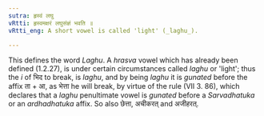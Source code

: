 ```yaml
---
sutra: हृस्वं लघु
vRtti: हृस्वमक्षरं लघुसंज्ञं भवति ॥
vRtti_eng: A short vowel is called 'light' (_laghu_).

---
```

This defines the word _Laghu_. A _hrasva_ vowel which has already been defined (1.2.27), is under certain circumstances called _laghu_ or 'light'; thus the _i_ of भिद to break, is _laghu_, and by being _laghu_ it is _gunated_ before the affix ता + आ, as भेत्ता he will break, by virtue of the rule (VII 3. 86), which declares that a _laghu_ penultimate vowel is _gunated_ before a _Sarvadhatuka_ or an _ardhadhatuka_ affix. So also छेत्ता, अचीकरत् and अजीहरत्.